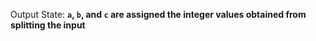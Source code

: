 Output State: **`a`, `b`, and `c` are assigned the integer values obtained from splitting the input**
